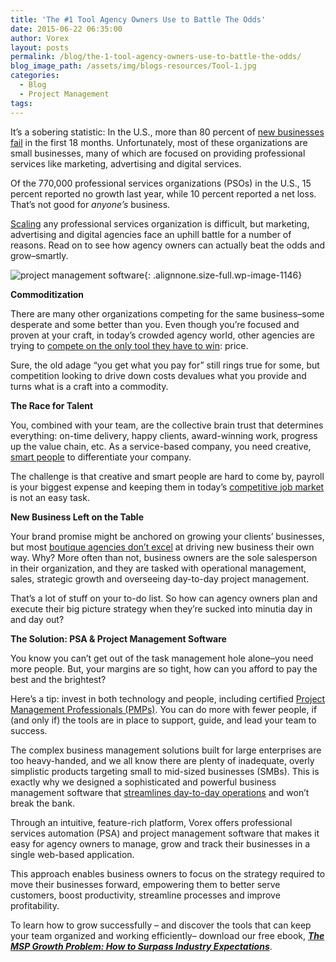```yaml
---
title: 'The #1 Tool Agency Owners Use to Battle The Odds'
date: 2015-06-22 06:35:00
author: Vorex
layout: posts
permalink: /blog/the-1-tool-agency-owners-use-to-battle-the-odds/
blog_image_path: /assets/img/blogs-resources/Tool-1.jpg
categories:
  - Blog
  - Project Management
tags:  
---
```



It’s a sobering statistic: In the U.S., more than 80 percent of [new businesses fail](http://www.vorex.com/can-business-management-software-prevent-failure/) in the first 18 months. Unfortunately, most of these organizations are small businesses, many of which are focused on providing professional services like marketing, advertising and digital services.<!--more-->

Of the 770,000 professional services organizations (PSOs) in the U.S., 15 percent reported no growth last year, while 10 percent reported a net loss. That’s not good for *anyone’s* business.

[Scaling](http://www.vorex.com/agency-challenges-scaling-project-management/) any professional services organization is difficult, but marketing, advertising and digital agencies face an uphill battle for a number of reasons. Read on to see how agency owners can actually beat the odds and grow–smartly.

![project management software](http://www.vorex.com/wp-content/uploads/2015/06/Tool-2.jpg){: .alignnone.size-full.wp-image-1146}

**Commoditization**

There are many other organizations competing for the same business–some desperate and some better than you. Even though you’re focused and proven at your craft, in today’s crowded agency world, other agencies are trying to [compete on the only tool they have to win](http://www.mediapost.com/publications/article/247462/the-commoditization-of-creativity.html): price.

Sure, the old adage “you get what you pay for” still rings true for some, but competition looking to drive down costs devalues what you provide and turns what is a craft into a commodity.

**The Race for Talent**

You, combined with your team, are the collective brain trust that determines everything: on-time delivery, happy clients, award-winning work, progress up the value chain, etc. As a service-based company, you need creative, [smart people](http://www.vorex.com/3-ways-to-keep-your-team-focused-and-organized-at-work/) to differentiate your company.

The challenge is that creative and smart people are hard to come by, payroll is your biggest expense and keeping them in today’s [competitive job market](http://thehiringsite.careerbuilder.com/2015/01/01/careerbuilder-hiring-forecast-2015/) is not an easy task.

**New Business Left on the Table**

Your brand promise might be anchored on growing your clients’ businesses, but most [boutique agencies don’t excel](http://contentmarketinginstitute.com/2013/04/truths-content-marketing-agencies/v) at driving new business their own way. Why? More often than not, business owners are the sole salesperson in their organization, and they are tasked with operational management, sales, strategic growth and overseeing day-to-day project management.

That’s a lot of stuff on your to-do list. So how can agency owners plan and execute their big picture strategy when they’re sucked into minutia day in and day out?

**The Solution: PSA & Project Management Software**

You know you can’t get out of the task management hole alone–you need more people. But, your margins are so tight, how can you afford to pay the best and the brightest?

Here’s a tip: invest in both technology and people, including certified [Project Management Professionals (PMPs)](http://www.pmi.org/Certification/Project-Management-Professional-PMP.aspx). You can do more with fewer people, if (and only if) the tools are in place to support, guide, and lead your team to success.

The complex business management solutions built for large enterprises are too heavy-handed, and we all know there are plenty of inadequate, overly simplistic products targeting small to mid-sized businesses (SMBs). This is exactly why we designed a sophisticated and powerful business management software that [streamlines day-to-day operations](http://www.vorex.com/streamline-day-to-day-operations-work-smarter-not-harder/) and won’t break the bank.

Through an intuitive, feature-rich platform, Vorex offers professional services automation (PSA) and project management software that makes it easy for agency owners to manage, grow and track their businesses in a single web-based application.

This approach enables business owners to focus on the strategy required to move their businesses forward, empowering them to better serve customers, boost productivity, streamline processes and improve profitability.

To learn how to grow successfully – and discover the tools that can keep your team organized and working efficiently– download our free ebook, [***The MSP Growth Problem: How to Surpass Industry Expectations***](http://vorex.hs-sites.com/the-msp-growth-problem-how-to-surpass-industry-expectations?__hstc=100746398.b2843db0333d5242d1d7cad84e1e93d1.1428948442272.1434147583882.1434395642842.29&amp;__hssc=100746398.3.1434395642842&amp;__hsfp=357257685).
